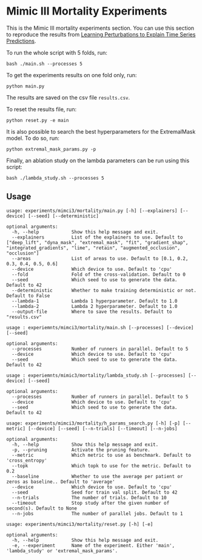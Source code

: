 # Mimic III Mortality Experiments

This is the Mimic III mortality experiments section. You can use this
section to reproduce the results 
from [Learning Perturbations to Explain Time Series Predictions](https://arxiv.org/abs/2305.18840).

To run the whole script with 5 folds, run:

```shell script
bash ./main.sh --processes 5
```

To get the experiments results on one fold only, run:

```shell script
python main.py
```

The results are saved on the csv file ``results.csv``. 

To reset the results file, run:

```shell script
python reset.py -e main
```


It is also possible to search the best hyperparameters for the ExtremalMask model.
To do so, run:

```shell script
python extremal_mask_params.py -p
```

Finally, an ablation study on the lambda parameters can be run using this script:

```shell script
bash ./lambda_study.sh --processes 5
```


## Usage

```
usage: experiments/mimci3/mortality/main.py [-h] [--explainers] [--device] [--seed] [--deterministic]

optional arguments:
  -h, --help            Show this help message and exit.
  --explainers          List of the explainers to use. Default to ["deep_lift", "dyna_mask", "extremal_mask", "fit", "gradient_shap", "integrated_gradients", "lime", "retain", "augmented_occlusion", "occlusion"]
  --areas               List of areas to use. Default to [0.1, 0.2, 0.3, 0.4, 0.5, 0.6]
  --device              Which device to use. Default to 'cpu'
  --fold                Fold of the cross-validation. Default to 0
  --seed                Which seed to use to generate the data. Default to 42
  --deterministic       Whether to make training deterministic or not. Default to False
  --lambda-1            Lambda 1 hyperparameter. Default to 1.0
  --lambda-2            Lambda 2 hyperparameter. Default to 1.0
  --output-file         Where to save the results. Default to "results.csv"
```

```
usage : experiemnts/mimci3/mortality/main.sh [--processes] [--device] [--seed]

optional arguments:
  --processes           Number of runners in parallel. Default to 5
  --device              Which device to use. Default to 'cpu'
  --seed                Which seed to use to generate the data. Default to 42
```

```
usage : experiemnts/mimic3/mortality/lambda_study.sh [--processes] [--device] [--seed]

optional arguments:
  --processes           Number of runners in parallel. Default to 5
  --device              Which device to use. Default to 'cpu'
  --seed                Which seed to use to generate the data. Default to 42
```

```
usage: experiments/mimci3/mortality/h_params_search.py [-h] [-p] [--metric] [--device] [--seed] [--n-trials] [--timeout] [--n-jobs]

optional arguments:
  -h, --help            Show this help message and exit.
  -p, --pruning         Activate the pruning feature.
  --metric              Which metric to use as benchmark. Default to 'cross_entropy'
  --topk                Which topk to use for the metric. Default to 0.2
  --baseline            Whether to use the average per patient or zeros as baseline.. Default to 'average'
  --device              Which device to use. Default to 'cpu'
  --seed                Seed for train val split. Default to 42
  --n-trials            The number of trials. Default to 10
  --timeout             Stop study after the given number of second(s). Default to None
  --n-jobs              The number of parallel jobs. Default to 1
```

```
usage: experiments/mimci3/mortality/reset.py [-h] [-e]

optional arguments:
  -h, --help            Show this help message and exit.
  -e, --experiment      Name of the experiment. Either 'main', 'lambda_study' or 'extremal_mask_params'.
```
